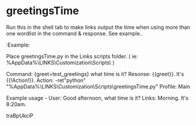 greetingsTime
=============

Run this in the shell tab to make links output the time when using
more than one wordlist in the command & response. See example..


:Example:

Place greetingsTime.py in the Links scripts folder.
  ( ie: %AppData%\LINKS\Customization\Scripts\ )

Command: {greet=test_greetings} what time is it?
Resonse: {{greet}}. It's {{!Action!}}.
Action: -ret"python" "%AppData%\LINKS\Customization\Scripts\greetingsTime.py"
Profile: Main

Example usage -
    User: Good afternoon, what time is it?
    Links: Morning. It's 8:20am.

traBpUkciP